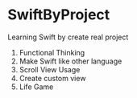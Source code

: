 # SwiftByProject
Learning Swift by create real project

1. Functional Thinking
2. Make Swift like other language
3. Scroll View Usage
4. Create custom view 
5. Life Game

